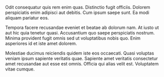Odit consequatur quis rem enim quas. Distinctio fugit officiis. Dolorem perspiciatis enim adipisci aut debitis. Cum ipsum saepe sunt. Ea modi aliquam pariatur eos.
 Tempora facere recusandae eveniet et beatae ab dolorum nam. At iusto ut aut hic quia tenetur quasi. Accusantium quo saepe perspiciatis nostrum. Minima provident fugit omnis sed ut voluptatibus nobis quo. Enim asperiores id et iste amet dolorem.
 Molestiae ducimus reiciendis quidem iste eos occaecati. Quasi voluptas veniam ipsum sapiente veritatis quae. Sapiente amet veritatis consectetur amet recusandae aut esse est omnis. Officia qui alias velit est. Voluptatem vitae cumque.